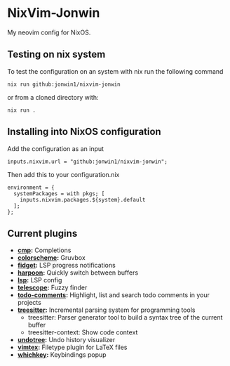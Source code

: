 # NixVim-Jonwin

My neovim config for NixOS.

## Testing on nix system
To test the configuration on an system with nix run the following command

```
nix run github:jonwin1/nixvim-jonwin
```
or from a cloned directory with:
```
nix run .
```

## Installing into NixOS configuration

Add the configuration as an input

```
inputs.nixvim.url = "github:jonwin1/nixvim-jonwin";
```

Then add this to your configuration.nix

```
environment = {
  systemPackages = with pkgs; [
    inputs.nixvim.packages.${system}.default
  ];
};
```

## Current plugins

- **[cmp](config/cmp.nix):** Completions
- **[colorscheme](config/color.nix):** Gruvbox
- **[fidget](config/fidget.nix):** LSP progress notifications
- **[harpoon](config/harpoon.nix):** Quickly switch between buffers
- **[lsp](config/lsp.nix):** LSP config
- **[telescope](config/telescope.nix):** Fuzzy finder
- **[todo-comments](config/todo-comments.nix):** Highlight, list and search todo comments in your projects
- **[treesitter](config/treesitter.nix):** Incremental parsing system for programming tools
    - treesitter: Parser generator tool to build a syntax tree of the current buffer
    - treesitter-context: Show code context
- **[undotree](config/undotree.nix):** Undo history visualizer
- **[vimtex](config/vimtex.nix):** Filetype plugin for LaTeX files
- **[whichkey](config/whichkey.nix):** Keybindings popup
